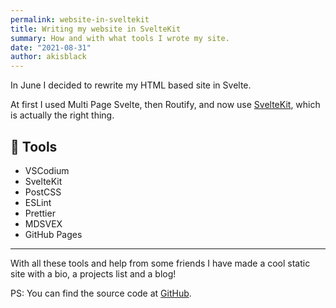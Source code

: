```yaml
---
permalink: website-in-sveltekit
title: Writing my website in SvelteKit
summary: How and with what tools I wrote my site.
date: "2021-08-31"
author: akisblack
---
```


In June I decided to rewrite my HTML based site in Svelte.

At first I used Multi Page Svelte, then Routify, and now use [SvelteKit](https://kit.svelte.dev), which is actually the right thing.

## 🔧 Tools
- VSCodium
- SvelteKit
- PostCSS
- ESLint
- Prettier
- MDSVEX
- GitHub Pages

---

With all these tools and help from some friends I have made a cool static site with a bio, a projects list and a blog!

PS: You can find the source code at [GitHub](https://github.com/akisblack/akisblack.github.io).
